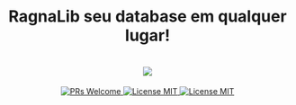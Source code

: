 <h1 align="center"> RagnaLib seu database em qualquer lugar!

<h1 align="center">
    <img src="https://static.ragnaplace.com/db/npc/gif/1832.gif"/>
    <br/>
</h1>

<p align="center">
  <a href="http://makeapullrequest.com">
    <img src="https://img.shields.io/badge/PRs-welcome-brightgreen.svg?style=flat-square" alt="PRs Welcome">
  </a>
  <a href="https://opensource.org/licenses/MIT">
    <img src="https://img.shields.io/badge/license-MIT-blue.svg?style=flat-square" alt="License MIT">
  </a>
    <a href="https://dotnet.microsoft.com/download/dotnet">
    <img src="https://img.shields.io/badge/.NET-5.0.4-blueviolet" alt="License MIT">
  </a>
  
</p>
